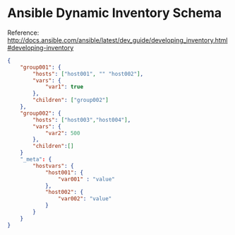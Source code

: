 
# Ansible Dynamic Inventory Schema

Reference: http://docs.ansible.com/ansible/latest/dev_guide/developing_inventory.html#developing-inventory

```json
{
    "group001": {
        "hosts": ["host001", "" "host002"],
        "vars": {
            "var1": true
        },
        "children": ["group002"]
    },
    "group002": {
        "hosts": ["host003","host004"],
        "vars": {
            "var2": 500
        },
        "children":[]
    }
    "_meta": {
        "hostvars": {
            "host001": {
                "var001" : "value"
            },
            "host002": {
                "var002": "value"
            }
        }
    }
}
```
